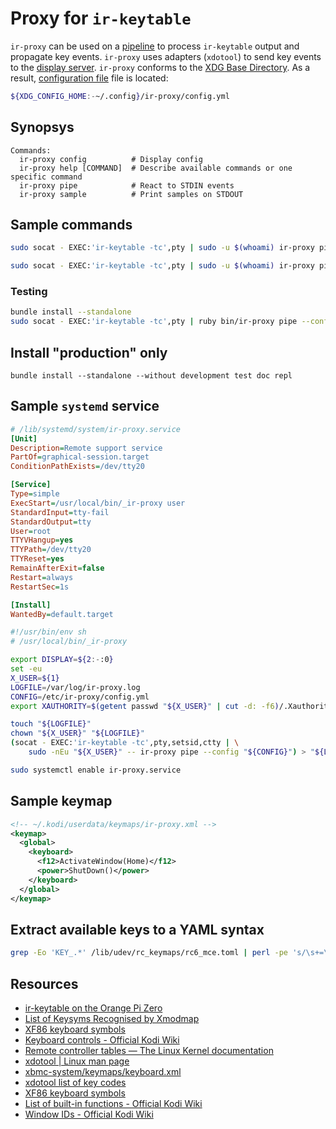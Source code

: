<!-- ( vim: set fenc=utf-8 spell spl=en: ) -->

# Proxy for ``ir-keytable``

``ir-proxy`` can be used on a [pipeline][wikipedia:pipeline] to process
``ir-keytable`` output and propagate key events.
``ir-proxy`` uses adapters (``xdotool``) to send key events to the [display server][wikipedia:xorg].
``ir-proxy`` conforms to the [XDG Base Directory][freedesktop:basedir-spec].
As a result, [configuration file][file:config] file is located:

```sh
${XDG_CONFIG_HOME:-~/.config}/ir-proxy/config.yml
```

## Synopsys

```
Commands:
  ir-proxy config          # Display config
  ir-proxy help [COMMAND]  # Describe available commands or one specific command
  ir-proxy pipe            # React to STDIN events
  ir-proxy sample          # Print samples on STDOUT
```

## Sample commands

```sh
sudo socat - EXEC:'ir-keytable -tc',pty | sudo -u $(whoami) ir-proxy pipe
```

```sh
sudo socat - EXEC:'ir-keytable -tc',pty | sudo -u $(whoami) ir-proxy pipe --config /etc/ir-proxy/config.yml
```

### Testing

```sh
bundle install --standalone
sudo socat - EXEC:'ir-keytable -tc',pty | ruby bin/ir-proxy pipe --config config.sample.yml
```

## Install "production" only

```shell
bundle install --standalone --without development test doc repl
```

## Sample ``systemd`` service

```ini
# /lib/systemd/system/ir-proxy.service
[Unit]
Description=Remote support service
PartOf=graphical-session.target
ConditionPathExists=/dev/tty20

[Service]
Type=simple
ExecStart=/usr/local/bin/_ir-proxy user
StandardInput=tty-fail
StandardOutput=tty
User=root
TTYVHangup=yes
TTYPath=/dev/tty20
TTYReset=yes
RemainAfterExit=false
Restart=always
RestartSec=1s

[Install]
WantedBy=default.target
```

```sh
#!/usr/bin/env sh
# /usr/local/bin/_ir-proxy

export DISPLAY=${2:-:0}
set -eu
X_USER=${1}
LOGFILE=/var/log/ir-proxy.log
CONFIG=/etc/ir-proxy/config.yml
export XAUTHORITY=$(getent passwd "${X_USER}" | cut -d: -f6)/.Xauthority

touch "${LOGFILE}"
chown "${X_USER}" "${LOGFILE}"
(socat - EXEC:'ir-keytable -tc',pty,setsid,ctty | \
    sudo -nEu "${X_USER}" -- ir-proxy pipe --config "${CONFIG}") > "${LOGFILE}" 2>&1
```

```sh
sudo systemctl enable ir-proxy.service
```

## Sample keymap

```xml
<!-- ~/.kodi/userdata/keymaps/ir-proxy.xml -->
<keymap>
  <global>
    <keyboard>
      <f12>ActivateWindow(Home)</f12>
      <power>ShutDown()</power>
    </keyboard>
  </global>
</keymap>
```

## Extract available keys to a YAML syntax

```sh
grep -Eo 'KEY_.*' /lib/udev/rc_keymaps/rc6_mce.toml | perl -pe 's/\s+=\s+/: /g' | perl -pe 's/:\s+"KEY_/: "/'
```

## Resources

* [ir-keytable on the Orange Pi Zero](https://www.sigmdel.ca/michel/ha/opi/ir_03_en.html)
* [List of Keysyms Recognised by Xmodmap](http://wiki.linuxquestions.org/wiki/List_of_Keysyms_Recognised_by_Xmodmap)
* [XF86 keyboard symbols](http://wiki.linuxquestions.org/wiki/XF86_keyboard_symbols)
* [Keyboard controls - Official Kodi Wiki][kodi.wiki/keyboard_controls]
* [Remote controller tables — The Linux Kernel documentation](https://www.kernel.org/doc/html/v4.14/media/uapi/rc/rc-tables.html)
* [xdotool | Linux man page](http://linuxcommandlibrary.com/man/xdotool.html)
* [xbmc-system/keymaps/keyboard.xml][xbmc/system/keymaps/keyboard]
* [xdotool list of key codes][wikis/xdotool-list-of-key-codes]
* [XF86 keyboard symbols][wikis/XF86_keyboard_symbols]
* [List of built-in functions - Official Kodi Wiki][kodi.wiki/built-in_functions]
* [Window IDs - Official Kodi Wiki][kodi.wiki/window_IDs]

<!-- hyeprlinks -->

[file:config]: ./samples/config/config.yml

[wikipedia:pipeline]: https://en.wikipedia.org/wiki/Pipeline_(Unix)

[wikipedia:xorg]: https://en.wikipedia.org/wiki/X.Org_Server

[freedesktop:basedir-spec]: https://specifications.freedesktop.org/basedir-spec/basedir-spec-latest.html

[xbmc/system/keymaps/keyboard]: https://fossies.org/linux/xbmc/system/keymaps/keyboard.xml

[wikis/xdotool-list-of-key-codes]: https://gitlab.com/cunidev/gestures/-/wikis/xdotool-list-of-key-codes

[wikis/XF86_keyboard_symbols]: https://wiki.linuxquestions.org/wiki/XF86_keyboard_symbols

[kodi.wiki/keyboard_controls]: https://kodi.wiki/view/Keyboard_controls

[kodi.wiki/built-in_functions]: https://kodi.wiki/view/List_of_built-in_functions

[kodi.wiki/window_IDs]: https://kodi.wiki/view/Window_IDs
